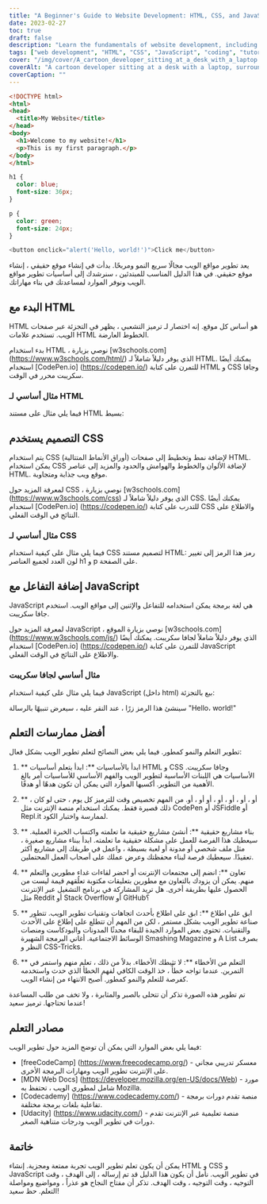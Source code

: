 ```yaml
---
title: "A Beginner's Guide to Website Development: HTML, CSS, and JavaScript"
date: 2023-02-27
toc: true
draft: false
description: "Learn the fundamentals of website development, including HTML, CSS, and JavaScript, with this beginner-friendly guide."
tags: ["web development", "HTML", "CSS", "JavaScript", "coding", "tutorial", "learning", "beginner", "CodePen", "W3Schools", "best practices", "resources", "freeCodeCamp", "MDN Web Docs", "Codecademy", "Udacity", "collaboration", "debugging", "projects"]
cover: "/img/cover/A_cartoon_developer_sitting_at_a_desk_with_a_laptop.png"
coverAlt: "A cartoon developer sitting at a desk with a laptop, surrounded by various HTML, CSS, and JavaScript elements floating in the air around them."
coverCaption: ""
---
```

```html
<!DOCTYPE html>
<html>
<head>
  <title>My Website</title>
</head>
<body>
  <h1>Welcome to my website!</h1>
  <p>This is my first paragraph.</p>
</body>
</html>
```
```CSS
h1 {
  color: blue;
  font-size: 36px;
}

p {
  color: green;
  font-size: 24px;
}
```
```js
<button onclick="alert('Hello, world!')">Click me</button>
```

 يعد تطوير مواقع الويب مجالًا سريع النمو ومربحًا. بدأت في إنشاء موقع حقيقي ، إنشاء موقع حقيقي. في هذا الدليل المناسب للمبتدئين ، سنرشدك إلى أساسيات تطوير مواقع الويب ونوفر الموارد لمساعدتك في بناء مهاراتك.  ## البدء مع HTML  HTML هو أساس كل موقع. إنه اختصار لـ ترميز التشعبي ، يظهر في التجزئة عبر صفحات الويب. تستخدم علامات HTML الخطوط العارضة.  بدء استخدام HTML ، نوصي بزيارة [w3schools.com] (https://www.w3schools.com/html/) الذي يوفر دليلاً شاملاً لـ HTML. يمكنك أيضًا استخدام [CodePen.io] (https://codepen.io/) للتمرن على كتابة HTML و CSS وجافا سكريبت محرر في الوقت.  ### مثال أساسي لـ HTML  فيما يلي مثال على مستند HTML بسيط:  ## التصميم يستخدم CSS يتم استخدام CSS (أوراق الأنماط المتتالية) لإضافة نمط وتخطيط إلى صفحات HTML. يمكن استخدام CSS لإضافة الألوان والخطوط والهوامش والحدود والمزيد إلى عناصر HTML. موقع ويب جذابة ومتجاوبة.  لمعرفة المزيد حول CSS ، نوصي بزيارة [w3schools.com] (https://www.w3schools.com/css) الذي يوفر دليلاً شاملاً لـ CSS. يمكنك أيضًا استخدام [CodePen.io] (https://codepen.io/) للتدرب على كتابة CSS والاطلاع على النتائج في الوقت الفعلي.  ### مثال أساسي لـ CSS فيما يلي مثال على كيفية استخدام CSS لتصميم مستند HTML: رمز هذا الرمز إلى تغيير لون العدد لجميع العناصر h1 و p على الصفحة.  ## إضافة التفاعل مع JavaScript JavaScript هي لغة برمجة يمكن استخدامه للتفاعل والإثنين إلى مواقع الويب. استخدم جافا سكريبت.  لمعرفة المزيد حول JavaScript ، نوصي بزيارة الموقع [w3schools.com] (https://www.w3schools.com/js/) الذي يوفر دليلاً شاملاً لجافا سكريبت. يمكنك أيضًا استخدام [CodePen.io] (https://codepen.io/) للتمرن على كتابة JavaScript والاطلاع على النتائج في الوقت الفعلي.  ### مثال أساسي لجافا سكريبت  فيما يلي مثال على كيفية استخدام JavaScript (داخل html) بيع بالتجزئة:   سينشئ هذا الرمز زرًا ، عند النقر عليه ، سيعرض تنبيهًا بالرسالة "Hello، world!"  ## أفضل ممارسات التعلم  تطوير التعلم والنمو كمطور. فيما يلي بعض النصائح لتعلم تطوير الويب بشكل فعال:  1. ** ابدأ بالأساسيات **: ابدأ بتعلم أساسيات HTML و CSS وجافا سكريبت. الأساسيات هي اللبنات الأساسية لتطوير الويب والفهم الأساسي للأساسيات أمر بالغ الأهمية من التطوير. أكسبها الموارد التي يمكن أن تكون هدهًا أو هدفًا.  2. ** ، أو ، أو ، أو ، أو ، أو أو ، أو. من المهم تخصيص وقت للترميز كل يوم ، حتى لو كان ذلك قصيرة فقط. يمكنك استخدام منصة الإنترنت مثل CodePen أو JSFiddle أو Repl.it لممارسة واختبار الكود.  3. ** بناء مشاريع حقيقية **: أنشئ مشاريع حقيقية ما تعلمته واكتساب الخبرة العملية. سيعطيك هذا الفرصة للعمل على مشكلة حقيقية ما تعلمته. ابدأ ببناء مشاريع صغيرة ، مثل ملف شخصي أو مدونة أو لعبة بسيطة ، واعمل في طريقك إلى مشاريع أكثر تعقيدًا. سيعطيك فرصة لبناء محفظتك وعرض عملك على أصحاب العمل المحتملين.  4. ** تعاون **: انضم إلى مجتمعات الإنترنت أو احضر لقاءات غداء مطورين والتعلم منهم. يمكن أن يزودك بالتعاون مع مطورين بتعليقات مكتوبة تعلُقهم قيمة ليست من الحصول عليها بطريقة أخرى. هل تريد المشاركة في برنامج التشغيل عبر الإنترنت مثل Reddit أو Stack Overflow أو GitHub؟  5. ** ابق على اطلاع **: ابق على اطلاع بأحدث اتجاهات وتقنيات تطوير الويب. تتطور صناعة تطوير الويب بشكل مستمر ، لكن من المهم أن تتطلع على إطلاع على الأحدث والتقنيات. تحتوي بعض الموارد الجيدة للبقاء محدثًا المدونات والبودكاست ومنصات الوسائط الاجتماعية. أغاني البرمجة الشهيرة Smashing Magazine و A List بصرف النظر و CSS-Tricks.  6. ** التعلم من الأخطاء **: لا تثبطك الأخطاء. بدلاً من ذلك ، تعلم منهم واستمر في التمرين. عندما تواجه خطأً ، خذ الوقت الكافي لفهم الخطأ الذي حدث واستخدمه كفرصة للتعلم والنمو كمطور. أصبح الانتهاء من إنشاء الويب.  تم تطوير هذه الصورة تذكر أن تتحلى بالصبر والمثابرة ، ولا تخف من طلب المساعدة عندما تحتاجها. ترميز سعيد!  ## مصادر التعلم  فيما يلي بعض الموارد التي يمكن أن توضح المزيد حول تطوير الويب:  - [freeCodeCamp] (https://www.freecodecamp.org/) - معسكر تدريبي مجاني على الإنترنت تطوير الويب ومهارات البرمجة الأخرى. - [MDN Web Docs] (https://developer.mozilla.org/en-US/docs/Web) - مورد شامل لمطوري الويب ، تحتفظ به Mozilla. - [Codecademy] (https://www.codecademy.com/) - منصة تقدم دورات برمجة تفاعلية بلغات برمجة مختلفة. - [Udacity] (https://www.udacity.com/) - منصة تعليمية عبر الإنترنت تقدم دورات في تطوير الويب ودرجات متناهية الصغر.  ## خاتمة  يمكن أن يكون تعلم تطوير الويب تجربة ممتعة ومجزية. إنشاء HTML و CSS و JavaScript في تطوير الويب. نأمل أن يكون هذا الدليل قد تم إرساله ، إلى الهدف ، وقت التوجيه ، وقت التوجيه ، وقت الهدف. تذكر أن مفتاح النجاح هو عذراً ، ومواضيع ومواصلة التعلم. حظ سعيد!